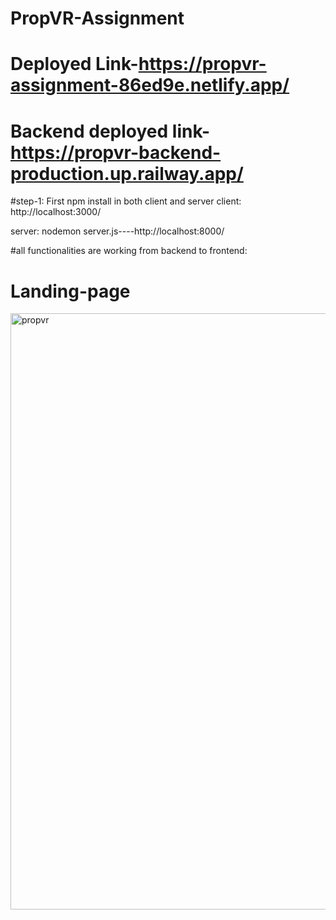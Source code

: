# PropVR-Assignment


# Deployed Link-https://propvr-assignment-86ed9e.netlify.app/
# Backend deployed link-https://propvr-backend-production.up.railway.app/

#step-1: First npm install in both client and server
client:   http://localhost:3000/

server:  nodemon server.js----http://localhost:8000/



#all functionalities are working from backend to frontend:

# Landing-page

<img width="954" alt="propvr" src="https://user-images.githubusercontent.com/92006074/230819428-5b077664-27df-416e-ac61-7c6c7c5910c6.png">






